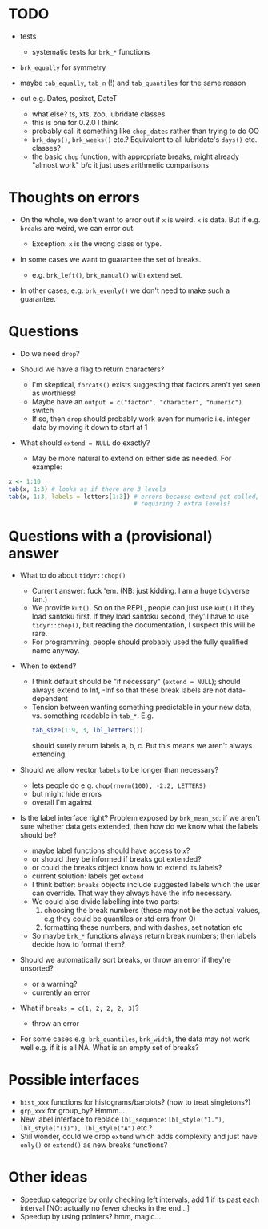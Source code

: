 

# TODO

* tests
  - systematic tests for `brk_*` functions
  
* `brk_equally` for symmetry

* maybe `tab_equally`, `tab_n` (!) and `tab_quantiles` for the same reason

* cut e.g. Dates, posixct, DateT
  - what else? ts, xts, zoo, lubridate classes
  - this is one for 0.2.0 I think
  - probably call it something like `chop_dates` rather than trying to
    do OO
  - `brk_days()`, `brk_weeks()` etc.? Equivalent to all lubridate's `days()` etc.
    classes? 
  - the basic `chop` function, with appropriate breaks, might already 
  "almost work" b/c it just uses arithmetic comparisons
  

# Thoughts on errors

* On the whole, we don't want to error out if `x` is weird. `x` is data. But
  if e.g. `breaks` are weird, we can error out.
  - Exception: `x` is the wrong class or type.
  
* In some cases we want to guarantee the set of breaks.
  - e.g. `brk_left()`, `brk_manual()` with `extend` set.

* In other cases, e.g. `brk_evenly()` we don't need to make such a guarantee.



# Questions

* Do we need `drop`?

* Should we have a flag to return characters?
  - I'm skeptical, `forcats()` exists suggesting that factors aren't yet
    seen as worthless!
  - Maybe have an `output = c("factor", "character", "numeric")` switch
  - If so, then `drop` should probably work even for numeric i.e. integer data
    by moving it down to start at 1

* What should `extend = NULL` do exactly?
  - May be more natural to extend on either side as needed.
  For example:

```r
x <- 1:10
tab(x, 1:3) # looks as if there are 3 levels
tab(x, 1:3, labels = letters[1:3]) # errors because extend got called,
                                   # requiring 2 extra levels!

```
  
# Questions with a (provisional) answer

* What to do about `tidyr::chop()`
  - Current answer: fuck 'em. (NB: just kidding. I am a huge tidyverse fan.) 
  - We provide `kut()`. So on the REPL, people can just use `kut()` if they
    load santoku first. If they load santoku second, they'll have to use
    `tidyr::chop()`, but reading the documentation, I suspect this will be rare.
  - For programming, people should probably used the fully qualified name 
    anyway.

* When to extend?
  - I think default should be "if necessary" (`extend = NULL`); should always
    extend to Inf, -Inf so that these break labels are not data-dependent
  - Tension between wanting something predictable in your new data, vs. something
    readable in `tab_*`. E.g.
    ```r
    tab_size(1:9, 3, lbl_letters()) 
    ```
    should surely return labels a, b, c. But this means we aren't always
    extending.
    
* Should we allow vector `labels` to be longer than necessary?
  + lets people do e.g. `chop(rnorm(100), -2:2, LETTERS)`
  - but might hide errors
  - overall I'm against
  
* Is the label interface right? Problem exposed by `brk_mean_sd`: if 
  we aren't sure whether data gets extended, then how do we know what
  the labels should be?
  - maybe label functions should have access to `x`?
  - or should they be informed if breaks got extended?
  - or could the breaks object know how to extend its labels?
  - current solution: labels get `extend`
  - I think better: `breaks` objects include suggested labels which
    the user can override. That way they always have the info necessary.
  - We could also divide labelling into two parts:
    1. choosing the break numbers (these may not be the actual values, e.g
      they could be quantiles or std errs from 0)
    2. formatting these numbers, and with dashes, set notation etc
  - So maybe `brk_*` functions always return break numbers;
    then labels decide how to format them?
  
* Should we automatically sort breaks, or throw an error if they're unsorted?
  - or a warning?
  - currently an error

* What if `breaks = c(1, 2, 2, 2, 3)`?
  - throw an error

* For some cases e.g. `brk_quantiles`, `brk_width`, the data may not work
  well e.g. if it is all NA. What is an empty set of breaks?


# Possible interfaces

- `hist_xxx` functions for histograms/barplots? (how to treat singletons?)
- `grp_xxx` for group_by? Hmmm...
- New label interface to replace `lbl_sequence`: 
  `lbl_style("1."), lbl_style("(i)"), lbl_style("A")` etc.? 
- Still wonder, could we drop `extend` which adds complexity and just
  have `only()` or `extend()` as new breaks functions?

# Other ideas

- Speedup categorize by only checking left intervals, add 1 if its past
  each interval [NO: actually no fewer checks in the end...]
- Speedup by using pointers? hmm, magic...

